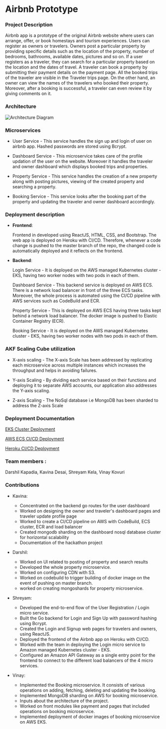 # Airbnb Prototype


### Project Description

Airbnb app is a prototype of the original Airbnb website where users can arrange, offer, or book homestays and tourism experiences. Users can register as owners or travelers. Owners post a particular property by providing specific details such as the location of the property, number of bedrooms, bathrooms, available dates, pictures and so on. If a user registers as a traveler, they can search for a particular property based on the location and the dates of travel. A traveler can book a property by submitting their payment details on the payment page. All the booked trips of the traveler are visible in the Traveler trips page. On the other hand, an owner can view the names of the travelers who booked their property. Moreover, after a booking is successful, a traveler can even review it by giving comments on it.


### Architecture

![Architecture Diagram](https://github.com/nguyensjsu/fa19-281-tech-phantoms/blob/master/Photos/AWS%20Network%20Diagram.png)


### Microservices

- User Service - This service handles the sign up and login of user on airbnb app. Hashed passwords are stored using Bcrypt.

- Dashboard Service - This microservice takes care of the profile updation of the user on the website. Moreover it handles the traveler and owner dashboard which displays booked trips and properties.

- Property Service - This service handles the creation of a new property along with posting pictures, viewing of the created property and searching a property.

- Booking Service - This service looks after the booking part of the property and updating the traveler and owner dashboard accordingly.


### Deployment description

- **Frontend**:

	Frontend in developed using ReactJS, HTML, CSS, and Bootstrap. The web app is deployed on Heroku with CI/CD. Therefore, whenever a code change is pushed to the master branch of the repo, the changed code is automatically deployed and it reflects on the frontend.

- **Backend**:

	Login Service - It is deployed on the AWS managed Kubernetes cluster - EKS, having two worker nodes with two pods in each of them.

	Dashboard Service - This backend service is deployed on AWS ECS. There is a network load balancer in front of the three ECS tasks. Moreover, the whole process is automated using the CI/CD pipeline with AWS services such as CodeBuild and ECR.

	Property Service - This is deployed on AWS ECS having three tasks kept behind a network load balancer. The docker image is pushed to Elastic Container Registry (ECR).
	
	Booking Service - It is deployed on the AWS managed Kubernetes cluster - EKS, having two worker nodes with two pods in each of them.


### AKF Scaling Cube utilization

- X-axis scaling - The X-axis Scale has been addressed by replicating each microservice across multiple instances which 	increases the throughput and helps in avoiding failures.

- Y-axis Scaling - By dividing each service based on their functions and deploying it to separate AWS accounts, our application also addresses the Y-axis scaling.

- Z-axis Scaling - The NoSql database i.e MongoDB has been sharded to address the Z-axis Scale


### Deployment Documentation 

[EKS Cluster Deployment](https://github.com/nguyensjsu/fa19-281-tech-phantoms/blob/master/eks-cluster-deployment.md)

[AWS ECS CI/CD Deployment](https://github.com/nguyensjsu/fa19-281-tech-phantoms/blob/master/aws-ecs-ci-cd-deplyment.md)

[Heroku CI/CD Deployment](https://github.com/nguyensjsu/fa19-281-tech-phantoms/blob/master/heroku-cicd.md)


### Team members :

Darshil Kapadia, Kavina Desai, Shreyam Kela, Vinay Kovuri


### Contributions

- Kavina:
	- Concentrated on the backend go routes for the user dashboard
    - Worked on designing the owner and traveler's dashboard pages and traveler update profile page
    - Worked to create a CI/CD pipeline on AWS with CodeBuild, ECS cluster, ECR and load balancer
    - Created mongodb sharding on the dashboard nosql database cluster for horizontal scalability
    - Documentation of the hackathon project

- Darshil:
	- Worked on UI related to posting of property and search results
	- Developed the whole property microservice.
	- Worked on configuring CDN with S3.
	- Worked on codebuild to trigger building of docker image on the event of pushing on master branch.
	- worked on creating mongoshards for property microservice.

- Shreyam:
	- Developed the end-to-end flow of the User Registration / Login micro service. 
	- Built the Go backend for Login and Sign Up with password hashing using Bcrypt.  
	- Created the Login and Signup web pages for travelers and owners, using ReactJS. 
	- Deployed the frontend of the Airbnb app on Heroku with CI/CD.  
	- Worked with the team in deploying the Login micro service to Amazon managed Kubernetes cluster - EKS. 
	- Configured an Amazon API Gateway as a single entry point for the frontend to connect to the different load balancers of the 4 micro services.

- Vinay:
	- Implemented the Booking microservice. It consists of various operations on adding, fetching, deleting and updating the booking.
	- Implemented MongoDB sharding on AWS for booking microservice.
	- Inputs about the architecture of the project.
	- Worked on front modules like payment and pages that included operations on booking microservice.
 	- Implemented deployment of docker images of booking microservice on AWS EKS.
